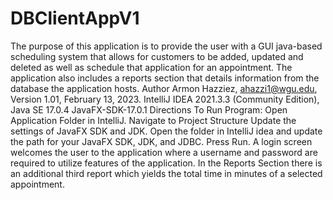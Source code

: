 # DBClientAppV1
The purpose of this application is to provide the user with a GUI java-based scheduling system that allows for customers to be added, updated and deleted as well as schedule that application for an appointment. The application also includes a reports section that details information from the database the application hosts.
Author Armon Hazziez, ahazzi1@wgu.edu, Version 1.01, February 13, 2023.
IntelliJ IDEA 2021.3.3 (Community Edition), Java SE 17.0.4 JavaFX-SDK-17.0.1
Directions To Run Program:
Open Application Folder in IntelliJ.
Navigate to Project Structure
Update the settings of JavaFX SDK and JDK.
Open the folder in IntelliJ idea and update the path for your JavaFX SDK, JDK, and JDBC.
Press Run.
A login screen welcomes the user to the application where a username and password are required to utilize features of the application.
In the Reports Section there is an additional third report which yields the total time in minutes of a selected appointment.
